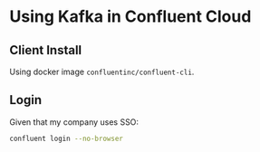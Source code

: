 # Using Kafka in Confluent Cloud

## Client Install

Using docker image `confluentinc/confluent-cli`.

## Login

Given that my company uses SSO:

```sh
confluent login --no-browser
```
